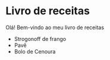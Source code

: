 # Livro de receitas



Olá! Bem-vindo ao meu livro de receitas



* Strogonoff de frango
* Pavê
* Bolo de Cenoura



